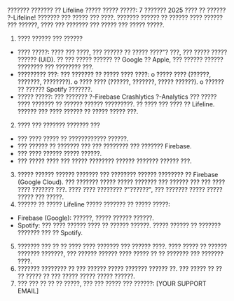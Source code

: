 ??????? ??????? ?? Lifeline
????? ????? ?????: 7 ??????? 2025
???? ?? ?????? ?-Lifeline! ??????? ??? ????? ??? ????. ??????? ?????? ?? ?????? ???? ?????? ??? ??????, ???? ??? ??????? ??? ????? ??? ????? ?????.
1. ???? ?????? ??? ??????
* ???? ?????: ???? ??? ????, ??? ?????? ?? ????? ????"? ???, ??? ????? ????? ?????? (UID). ?? ??? ????? ?????? ?? Google ?? Apple, ??? ?????? ?????? ???????? ??? ???????? ???.
* ????????? ???: ??? ??????? ?? ????? ???? ????:
o ????? ???? (??????, ???????, ????????).
o ???? ???? (??????, ???????, ????? ??????).
o ?????? ?? ?????? Spotify ???????.
* ????? ?????: ??? ??????? ?-Firebase Crashlytics ?-Analytics ??? ????? ???? ??????? ?? ?????? ?????? ?????????. ?? ???? ??? ???? ?? Lifeline. ?????? ??? ???? ?????? ?? ????? ????? ???.
2. ???? ??? ??????? ??????? ???
* ??? ???? ????? ?? ???????????? ??????.
* ??? ?????? ?? ??????? ??? ??? ???????? ??? ??????? Firebase.
* ??? ???? ?????? ????? ??????.
* ??? ????? ???? ??? ????? ???????? ?????? ??????? ?????? ???.
3. ????? ?????? ??????
??????? ??? ???????? ?????? ???????? ?? Firebase (Google Cloud). ??? ??????? ????? ????? ??????? ??? ?????? ??? ??? ???? ???? ??????? ???. ???? ???? ???????? ?"??????", ??? ??????? ????? ????? ????? ??? ?????.
4. ?????? ?? ?????
Lifeline ????? ??????? ?? ????? ?????:
* Firebase (Google): ??????, ????? ?????? ??????.
* Spotify: ??? ???? ?????? ???? ?? ?????? ??????. ????? ?????? ?? ??????? ??????? ??? ?? Spotify.
5. ??????? ???
?? ?? ???? ???? ??????? ??? ?????? ????. ???? ????? ?? ?????? ??????? ???????, ??? ?????? ?????? ???? ????? ?? ?? ??????? ??? ??????? ????.
6. ??????? ???????? ??
??? ?????? ????? ??????? ?????? ??. ??? ????? ?? ?? ?? ????? ?? ??? ????? ????? ????? ??????.
7. ??? ???
?? ?? ?? ?????, ??? ??? ????? ??? ??????: [YOUR SUPPORT EMAIL]

